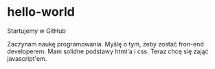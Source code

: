 # hello-world
Startujemy w GitHub

Zaczynam naukę programowania.
Myślę o tym, zeby zostać fron-end developerem.
Mam solidne podstawy html'a i css.
Teraz chcę się zająć javascript'em.
